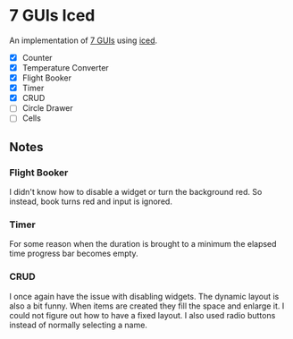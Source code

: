 # 7 GUIs Iced

An implementation of [7 GUIs](https://eugenkiss.github.io/7guis/) using [iced](https://iced.rs/).

* [X] Counter
* [X] Temperature Converter
* [X] Flight Booker
* [X] Timer
* [X] CRUD
* [ ] Circle Drawer
* [ ] Cells

## Notes

### Flight Booker

I didn't know how to disable a widget or turn the background red. So instead, book turns red and
input is ignored.

### Timer

For some reason when the duration is brought to a minimum the elapsed time progress bar becomes
empty.

### CRUD

I once again have the issue with disabling widgets. The dynamic layout is also a bit funny. When
items are created they fill the space and enlarge it. I could not figure out how to have a fixed
layout. I also used radio buttons instead of normally selecting a name. 